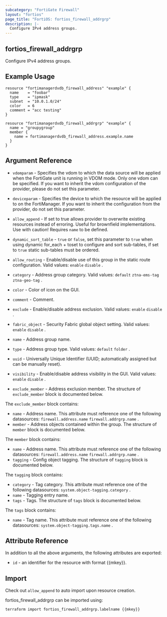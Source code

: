 ```yaml
---
subcategory: "FortiGate Firewall"
layout: "fortios"
page_title: "FortiOS: fortios_firewall_addrgrp"
description: |-
  Configure IPv4 address groups.
---
```


## fortios_firewall_addrgrp
Configure IPv4 address groups.

## Example Usage

```hcl
resource "fortimanagerdvdb_firewall_address" "example" {
  name    = "foobar"
  type    = "ipmask"
  subnet  = "10.0.1.0/24"
  color   = 6
  comment = "acc testing"
}

resource "fortimanagerdvdb_firewall_addrgrp" "example" {
  name = "groupygroup"
  member {
    name = fortimanagerdvdb_firewall_address.example.name
  }
}
```

## Argument Reference
* `vdomparam` - Specifies the vdom to which the data source will be applied when the FortiGate unit is running in VDOM mode. Only one vdom can be specified. If you want to inherit the vdom configuration of the provider, please do not set this parameter.
* `deviceparam` - Specifies the device to which the resource will be applied to on the FortiManager. If you want to inherit the configuration from the provider, do not set this parameter.
* `allow_append` - If set to true allows provider to overwrite existing resources instead of erroring. Useful for brownfield implementations. Use with caution! Requires `name` to be defined.
* `dynamic_sort_table` - `true` or `false`, set this parameter to `true` when using dynamic for_each + toset to configure and sort sub-tables, if set to `true` static sub-tables must be ordered.

* `allow_routing` - Enable/disable use of this group in the static route configuration. Valid values: `enable` `disable` .
* `category` - Address group category. Valid values: `default` `ztna-ems-tag` `ztna-geo-tag` .
* `color` - Color of icon on the GUI.
* `comment` - Comment.
* `exclude` - Enable/disable address exclusion. Valid values: `enable` `disable` .
* `fabric_object` - Security Fabric global object setting. Valid values: `enable` `disable` .
* `name` - Address group name.
* `type` - Address group type. Valid values: `default` `folder` .
* `uuid` - Universally Unique Identifier (UUID; automatically assigned but can be manually reset).
* `visibility` - Enable/disable address visibility in the GUI. Valid values: `enable` `disable` .
* `exclude_member` - Address exclusion member. The structure of `exclude_member` block is documented below.

The `exclude_member` block contains:

* `name` - Address name. This attribute must reference one of the following datasources: `firewall.address.name` `firewall.addrgrp.name` .
* `member` - Address objects contained within the group. The structure of `member` block is documented below.

The `member` block contains:

* `name` - Address name. This attribute must reference one of the following datasources: `firewall.address.name` `firewall.addrgrp.name` .
* `tagging` - Config object tagging. The structure of `tagging` block is documented below.

The `tagging` block contains:

* `category` - Tag category. This attribute must reference one of the following datasources: `system.object-tagging.category` .
* `name` - Tagging entry name.
* `tags` - Tags. The structure of `tags` block is documented below.

The `tags` block contains:

* `name` - Tag name. This attribute must reference one of the following datasources: `system.object-tagging.tags.name` .

## Attribute Reference

In addition to all the above arguments, the following attributes are exported:
* `id` - an identifier for the resource with format {{mkey}}.

## Import

Check out `allow_append` to auto import upon resource creation.

fortios_firewall_addrgrp can be imported using:
```sh
terraform import fortios_firewall_addrgrp.labelname {{mkey}}
```
